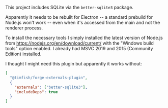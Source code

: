 This project includes SQLite via the `better-sqlite3` package.

Apparently it needs to be rebuilt for Electron -- a standard prebuild for Node.js won't work --
even when it's accessed from the main and not the renderer process.

To install the necessary tools I simply installed the latest version of Node.js
from https://nodejs.org/en/download/current/
with the "Windows build tools" option enabled.
I already had MSVC 2019 and 2015 (Community Edition) installed.

I thought I might need this plugin but apparently it works without:

```json
[
  "@timfish/forge-externals-plugin",
  {
    "externals": ["better-sqlite3"],
    "includeDeps": true
  }
]
```
